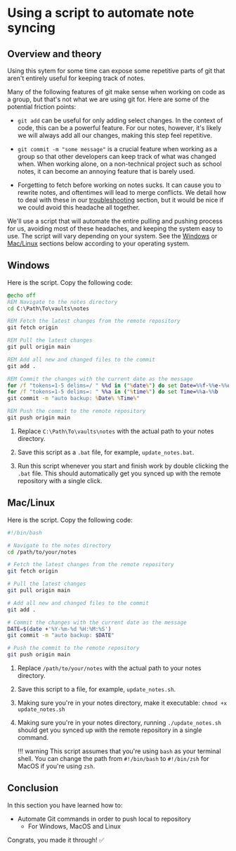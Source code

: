 # Using a script to automate note syncing

## Overview and theory

Using this sytem for some time can expose some repetitive parts of git that
aren't entirely useful for keeping track of notes.

Many of the following features of git make sense when working on code as a group,
but that's not what we are using git for. Here are some of the potential friction points:

- ```git add``` can be useful for only adding select changes. In the context of 
code, this can be a powerful feature. For our notes, however, it's likely we will 
always add all our changes, making this step feel repetitive.

- ```git commit -m "some message"``` is a crucial feature when working as a group so that
other developers can keep track of what was changed when. When working alone, on a 
non-technical project such as school notes, it can become an annoying feature
that is barely used.

- Forgetting to fetch before working on notes sucks. It can cause you to rewrite notes,
and oftentimes will lead to merge conflicts. We detail how to deal with these in
our [troubleshooting](./troubleshooting.md#pushing-without-fetching-changes) section, but it would be nice if we could avoid this headache
all together.

We'll use a script that will automate the entire pulling and pushing process for us, avoiding most of these
headaches, and keeping the system easy to use. The script will vary depending
on your system. See the [Windows](#windows) or [Mac/Linux](#mac/linux) sections below according
to your operating system.


## Windows

Here is the script. Copy the following code:
```bat
@echo off
REM Navigate to the notes directory
cd C:\Path\To\vaults\notes

REM Fetch the latest changes from the remote repository
git fetch origin

REM Pull the latest changes
git pull origin main

REM Add all new and changed files to the commit
git add .

REM Commit the changes with the current date as the message
for /f "tokens=1-5 delims=/ " %%d in ("%date%") do set Date=%%f-%%e-%%d
for /f "tokens=1-5 delims=: " %%a in ("%time%") do set Time=%%a-%%b
git commit -m "auto backup: %Date% %Time%"

REM Push the commit to the remote repository
git push origin main
```

1. Replace ```C:\Path\To\vaults\notes``` with the actual path to your notes directory.

2. Save this script as a ```.bat``` file, for example, ```update_notes.bat```.

3. Run this script whenever you start and finish work by double clicking the ```.bat```
file. This should automatically get you synced up with the remote repository with
a single click.

## Mac/Linux

Here is the script. Copy the following code:

```bash
#!/bin/bash

# Navigate to the notes directory
cd /path/to/your/notes

# Fetch the latest changes from the remote repository
git fetch origin

# Pull the latest changes
git pull origin main

# Add all new and changed files to the commit
git add .

# Commit the changes with the current date as the message
DATE=$(date +'%Y-%m-%d %H:%M:%S')
git commit -m "auto backup: $DATE"

# Push the commit to the remote repository
git push origin main
```

1. Replace ```/path/to/your/notes``` with the actual path to your notes directory.

2. Save this script to a file, for example, ```update_notes.sh```.

3. Making sure you're in your notes directory, make it executable: ```chmod +x update_notes.sh```

4. Making sure you're in your notes directory, running ```./update_notes.sh``` should get you synced up with the remote
repository in a single command.

    !!! warning
        This script assumes that you're using ```bash``` as your terminal shell. 
        You can change the path from ```#!/bin/bash``` to ```#!/bin/zsh``` for MacOS if you're
        using ```zsh```.

## Conclusion 

In this section you have learned how to:

- Automate Git commands in order to push local to repository
    - For Windows, MacOS and Linux   

Congrats, you made it through! ✅